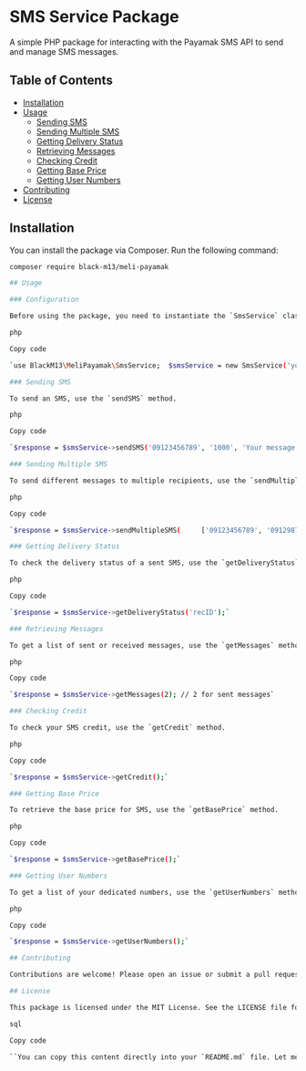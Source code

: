 # SMS Service Package

A simple PHP package for interacting with the Payamak SMS API to send and manage SMS messages.

## Table of Contents

- [Installation](#installation)
- [Usage](#usage)
  - [Sending SMS](#sending-sms)
  - [Sending Multiple SMS](#sending-multiple-sms)
  - [Getting Delivery Status](#getting-delivery-status)
  - [Retrieving Messages](#retrieving-messages)
  - [Checking Credit](#checking-credit)
  - [Getting Base Price](#getting-base-price)
  - [Getting User Numbers](#getting-user-numbers)
- [Contributing](#contributing)
- [License](#license)

## Installation

You can install the package via Composer. Run the following command:

```bash
composer require black-m13/meli-payamak

## Usage

### Configuration

Before using the package, you need to instantiate the `SmsService` class with your Payamak credentials.

php

Copy code

`use BlackM13\MeliPayamak\SmsService;  $smsService = new SmsService('your_username', 'your_password');`

### Sending SMS

To send an SMS, use the `sendSMS` method.

php

Copy code

`$response = $smsService->sendSMS('09123456789', '1000', 'Your message here');`

### Sending Multiple SMS

To send different messages to multiple recipients, use the `sendMultipleSMS` method.

php

Copy code

`$response = $smsService->sendMultipleSMS(     ['09123456789', '09129876543'],     '1000',     ['Message for first recipient', 'Message for second recipient'] );`

### Getting Delivery Status

To check the delivery status of a sent SMS, use the `getDeliveryStatus` method with the `recID` you received during sending.

php

Copy code

`$response = $smsService->getDeliveryStatus('recID');`

### Retrieving Messages

To get a list of sent or received messages, use the `getMessages` method.

php

Copy code

`$response = $smsService->getMessages(2); // 2 for sent messages`

### Checking Credit

To check your SMS credit, use the `getCredit` method.

php

Copy code

`$response = $smsService->getCredit();`

### Getting Base Price

To retrieve the base price for SMS, use the `getBasePrice` method.

php

Copy code

`$response = $smsService->getBasePrice();`

### Getting User Numbers

To get a list of your dedicated numbers, use the `getUserNumbers` method.

php

Copy code

`$response = $smsService->getUserNumbers();`

## Contributing

Contributions are welcome! Please open an issue or submit a pull request.

## License

This package is licensed under the MIT License. See the LICENSE file for details.

sql

Copy code

``You can copy this content directly into your `README.md` file. Let me know if you need any more adjustments!``
